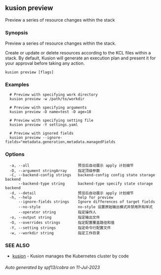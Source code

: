 ## kusion preview

Preview a series of resource changes within the stack

### Synopsis

Preview a series of resource changes within the stack.

 Create or update or delete resources according to the KCL files within a stack. By default, Kusion will generate an execution plan and present it for your approval before taking any action.

```
kusion preview [flags]
```

### Examples

```
  # Preview with specifying work directory
  kusion preview -w /path/to/workdir
  
  # Preview with specifying arguments
  kusion preview -D name=test -D age=18
  
  # Preview with specifying setting file
  kusion preview -Y settings.yaml
  
  # Preview with ignored fields
  kusion preview --ignore-fields="metadata.generation,metadata.managedFields
```

### Options

```
  -a, --all                      预览后自动展示 apply 计划细节
  -D, --argument stringArray     指定顶级参数
  -C, --backend-config strings   backend-config config state storage backend
      --backend-type string      backend-type specify state storage backend
  -d, --detail                   预览后自动展示 apply 计划细节
  -h, --help                     help for preview
      --ignore-fields strings    Ignore differences of target fields
      --no-style                 no-style 设置原始输出模式并禁用所有样式
      --operator string          指定操作人
  -o, --output string            指定输出文件
  -O, --overrides strings        指定配置覆盖路径和值
  -Y, --setting strings          指定命令行配置文件
  -w, --workdir string           指定工作目录
```

### SEE ALSO

* [kusion](kusion.md)	 - Kusion manages the Kubernetes cluster by code

###### Auto generated by spf13/cobra on 11-Jul-2023
